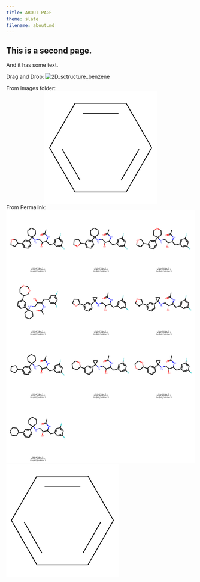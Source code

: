 ```yaml
---
title: ABOUT PAGE
theme: slate
filename: about.md
--- 
```


## This is a second page.

And it has some text.

Drag and Drop:
![2D_sctructure_benzene](https://user-images.githubusercontent.com/84757402/185015515-25b0f47e-aea2-4d70-8984-b9d40714696c.png)

From images folder:
<img src="images/2D_sctructure_benzene.png" style="display: block; margin: auto;" />
From Permalink:
<img src="https://github.com/dustada1/capstone_blog_test/blob/e6bccd098b1b673efdcf1edd4e3e6e497509843a/images/drawing.png"/>
<img src="https://github.com/dustada1/capstone_blog_test/blob/e6bccd098b1b673efdcf1edd4e3e6e497509843a/images/2D_sctructure_benzene.png"/>
